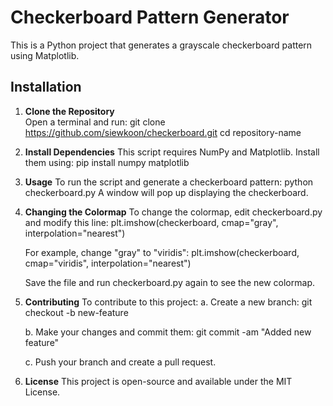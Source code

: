# Checkerboard Pattern Generator
This is a Python project that generates a grayscale checkerboard pattern using Matplotlib.

## Installation
1. **Clone the Repository**  
   Open a terminal and run:
          git clone https://github.com/siewkoon/checkerboard.git
          cd repository-name

2. **Install Dependencies**
   This script requires NumPy and Matplotlib. Install them using:
        pip install numpy matplotlib

3. **Usage**
   To run the script and generate a checkerboard pattern:
        python checkerboard.py
   A window will pop up displaying the checkerboard.

4. **Changing the Colormap**
   To change the colormap, edit checkerboard.py and modify this line:
        plt.imshow(checkerboard, cmap="gray", interpolation="nearest")

   For example, change "gray" to "viridis":
        plt.imshow(checkerboard, cmap="viridis", interpolation="nearest")

   Save the file and run checkerboard.py again to see the new colormap.

5. **Contributing**
   To contribute to this project:
   a. Create a new branch:
        git checkout -b new-feature

   b. Make your changes and commit them:
        git commit -am "Added new feature"

   c. Push your branch and create a pull request.

6. **License**
   This project is open-source and available under the MIT License.